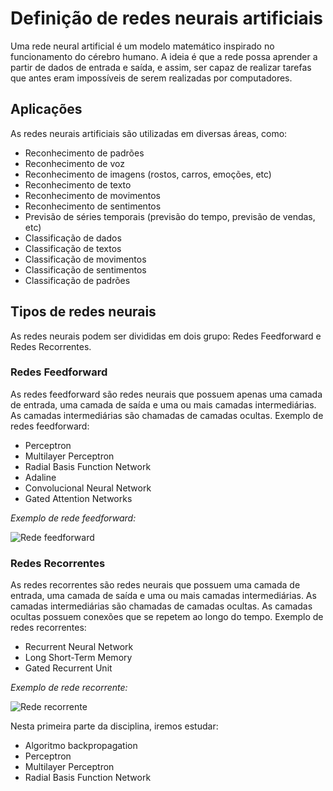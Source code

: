 # Definição de redes neurais artificiais

Uma rede neural artificial é um modelo matemático inspirado no funcionamento do cérebro humano. A ideia é que a rede possa aprender a partir de dados de entrada e saída, e assim, ser capaz de realizar tarefas que antes eram impossíveis de serem realizadas por computadores.

## Aplicações

As redes neurais artificiais são utilizadas em diversas áreas, como:

* Reconhecimento de padrões
* Reconhecimento de voz
* Reconhecimento de imagens (rostos, carros, emoções, etc)
* Reconhecimento de texto
* Reconhecimento de movimentos
* Reconhecimento de sentimentos
* Previsão de séries temporais (previsão do tempo, previsão de vendas, etc)
* Classificação de dados
* Classificação de textos
* Classificação de movimentos
* Classificação de sentimentos
* Classificação de padrões

## Tipos de redes neurais

As redes neurais podem ser divididas em dois grupo: Redes Feedforward e Redes Recorrentes.

### Redes Feedforward

As redes feedforward são redes neurais que possuem apenas uma camada de entrada, uma camada de saída e uma ou mais camadas intermediárias. As camadas intermediárias são chamadas de camadas ocultas.  Exemplo de redes feedforward:

* Perceptron
* Multilayer Perceptron
* Radial Basis Function Network
* Adaline
* Convolucional Neural Network
* Gated Attention Networks

*Exemplo de rede feedforward:*

![Rede feedforward](https://upload.wikimedia.org/wikipedia/commons/thumb/4/46/Colored_neural_network.svg/300px-Colored_neural_network.svg.png)

### Redes Recorrentes

As redes recorrentes são redes neurais que possuem uma camada de entrada, uma camada de saída e uma ou mais camadas intermediárias. As camadas intermediárias são chamadas de camadas ocultas. As camadas ocultas possuem conexões que se repetem ao longo do tempo. Exemplo de redes recorrentes:

* Recurrent Neural Network
* Long Short-Term Memory
* Gated Recurrent Unit

*Exemplo de rede recorrente:*

![Rede recorrente](https://upload.wikimedia.org/wikipedia/commons/thumb/b/b5/Recurrent_neural_network_unfold.svg/300px-Recurrent_neural_network_unfold.svg.png)


Nesta primeira parte da disciplina, iremos estudar: 

* Algoritmo backpropagation
* Perceptron
* Multilayer Perceptron
* Radial Basis Function Network